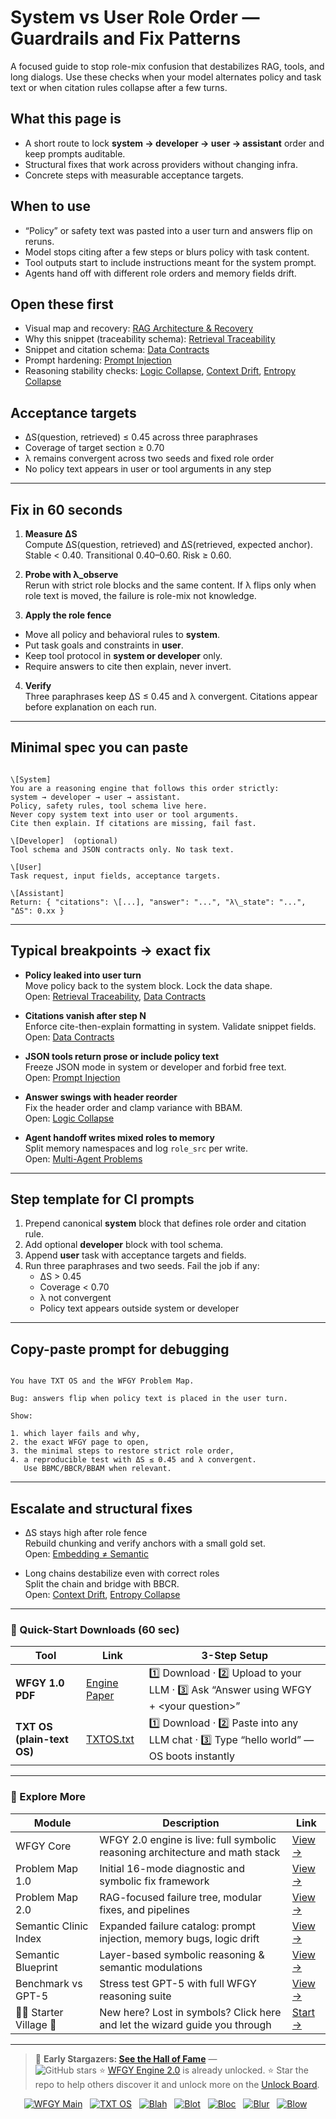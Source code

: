 # System vs User Role Order — Guardrails and Fix Patterns

A focused guide to stop role-mix confusion that destabilizes RAG, tools, and long dialogs. Use these checks when your model alternates policy and task text or when citation rules collapse after a few turns.

## What this page is
- A short route to lock **system → developer → user → assistant** order and keep prompts auditable.
- Structural fixes that work across providers without changing infra.
- Concrete steps with measurable acceptance targets.

## When to use
- “Policy” or safety text was pasted into a user turn and answers flip on reruns.
- Model stops citing after a few steps or blurs policy with task content.
- Tool outputs start to include instructions meant for the system prompt.
- Agents hand off with different role orders and memory fields drift.

## Open these first
- Visual map and recovery: [RAG Architecture & Recovery](https://github.com/onestardao/WFGY/blob/main/ProblemMap/rag-architecture-and-recovery.md)  
- Why this snippet (traceability schema): [Retrieval Traceability](https://github.com/onestardao/WFGY/blob/main/ProblemMap/retrieval-traceability.md)  
- Snippet and citation schema: [Data Contracts](https://github.com/onestardao/WFGY/blob/main/ProblemMap/data-contracts.md)  
- Prompt hardening: [Prompt Injection](https://github.com/onestardao/WFGY/blob/main/ProblemMap/prompt-injection.md)  
- Reasoning stability checks: [Logic Collapse](https://github.com/onestardao/WFGY/blob/main/ProblemMap/logic-collapse.md), [Context Drift](https://github.com/onestardao/WFGY/blob/main/ProblemMap/context-drift.md), [Entropy Collapse](https://github.com/onestardao/WFGY/blob/main/ProblemMap/entropy-collapse.md)

## Acceptance targets
- ΔS(question, retrieved) ≤ 0.45 across three paraphrases  
- Coverage of target section ≥ 0.70  
- λ remains convergent across two seeds and fixed role order  
- No policy text appears in user or tool arguments in any step

---

## Fix in 60 seconds

1) **Measure ΔS**  
Compute ΔS(question, retrieved) and ΔS(retrieved, expected anchor).  
Stable < 0.40. Transitional 0.40–0.60. Risk ≥ 0.60.

2) **Probe with λ_observe**  
Rerun with strict role blocks and the same content. If λ flips only when role text is moved, the failure is role-mix not knowledge.

3) **Apply the role fence**  
- Move all policy and behavioral rules to **system**.  
- Put task goals and constraints in **user**.  
- Keep tool protocol in **system or developer** only.  
- Require answers to cite then explain, never invert.

4) **Verify**  
Three paraphrases keep ΔS ≤ 0.45 and λ convergent. Citations appear before explanation on each run.

---

## Minimal spec you can paste

```

\[System]
You are a reasoning engine that follows this order strictly:
system → developer → user → assistant.
Policy, safety rules, tool schema live here.
Never copy system text into user or tool arguments.
Cite then explain. If citations are missing, fail fast.

\[Developer]  (optional)
Tool schema and JSON contracts only. No task text.

\[User]
Task request, input fields, acceptance targets.

\[Assistant]
Return: { "citations": \[...], "answer": "...", "λ\_state": "...", "ΔS": 0.xx }

```

---

## Typical breakpoints → exact fix

- **Policy leaked into user turn**  
  Move policy back to the system block. Lock the data shape.  
  Open: [Retrieval Traceability](https://github.com/onestardao/WFGY/blob/main/ProblemMap/retrieval-traceability.md), [Data Contracts](https://github.com/onestardao/WFGY/blob/main/ProblemMap/data-contracts.md)

- **Citations vanish after step N**  
  Enforce cite-then-explain formatting in system. Validate snippet fields.  
  Open: [Data Contracts](https://github.com/onestardao/WFGY/blob/main/ProblemMap/data-contracts.md)

- **JSON tools return prose or include policy text**  
  Freeze JSON mode in system or developer and forbid free text.  
  Open: [Prompt Injection](https://github.com/onestardao/WFGY/blob/main/ProblemMap/prompt-injection.md)

- **Answer swings with header reorder**  
  Fix the header order and clamp variance with BBAM.  
  Open: [Logic Collapse](https://github.com/onestardao/WFGY/blob/main/ProblemMap/logic-collapse.md)

- **Agent handoff writes mixed roles to memory**  
  Split memory namespaces and log `role_src` per write.  
  Open: [Multi-Agent Problems](https://github.com/onestardao/WFGY/blob/main/ProblemMap/Multi-Agent_Problems.md)

---

## Step template for CI prompts

1. Prepend canonical **system** block that defines role order and citation rule.  
2. Add optional **developer** block with tool schema.  
3. Append **user** task with acceptance targets and fields.  
4. Run three paraphrases and two seeds. Fail the job if any:  
   - ΔS > 0.45  
   - Coverage < 0.70  
   - λ not convergent  
   - Policy text appears outside system or developer

---

## Copy-paste prompt for debugging

```

You have TXT OS and the WFGY Problem Map.

Bug: answers flip when policy text is placed in the user turn.

Show:

1. which layer fails and why,
2. the exact WFGY page to open,
3. the minimal steps to restore strict role order,
4. a reproducible test with ΔS ≤ 0.45 and λ convergent.
   Use BBMC/BBCR/BBAM when relevant.

```

---

## Escalate and structural fixes

- ΔS stays high after role fence  
  Rebuild chunking and verify anchors with a small gold set.  
  Open: [Embedding ≠ Semantic](https://github.com/onestardao/WFGY/blob/main/ProblemMap/embedding-vs-semantic.md)

- Long chains destabilize even with correct roles  
  Split the chain and bridge with BBCR.  
  Open: [Context Drift](https://github.com/onestardao/WFGY/blob/main/ProblemMap/context-drift.md), [Entropy Collapse](https://github.com/onestardao/WFGY/blob/main/ProblemMap/entropy-collapse.md)

---

### 🔗 Quick-Start Downloads (60 sec)

| Tool | Link | 3-Step Setup |
|------|------|--------------|
| **WFGY 1.0 PDF** | [Engine Paper](https://github.com/onestardao/WFGY/blob/main/I_am_not_lizardman/WFGY_All_Principles_Return_to_One_v1.0_PSBigBig_Public.pdf) | 1️⃣ Download · 2️⃣ Upload to your LLM · 3️⃣ Ask “Answer using WFGY + \<your question>” |
| **TXT OS (plain-text OS)** | [TXTOS.txt](https://github.com/onestardao/WFGY/blob/main/OS/TXTOS.txt) | 1️⃣ Download · 2️⃣ Paste into any LLM chat · 3️⃣ Type “hello world” — OS boots instantly |

---

### 🧭 Explore More

| Module                | Description                                              | Link     |
|-----------------------|----------------------------------------------------------|----------|
| WFGY Core             | WFGY 2.0 engine is live: full symbolic reasoning architecture and math stack | [View →](https://github.com/onestardao/WFGY/tree/main/core/README.md) |
| Problem Map 1.0       | Initial 16-mode diagnostic and symbolic fix framework    | [View →](https://github.com/onestardao/WFGY/tree/main/ProblemMap/README.md) |
| Problem Map 2.0       | RAG-focused failure tree, modular fixes, and pipelines   | [View →](https://github.com/onestardao/WFGY/blob/main/ProblemMap/rag-architecture-and-recovery.md) |
| Semantic Clinic Index | Expanded failure catalog: prompt injection, memory bugs, logic drift | [View →](https://github.com/onestardao/WFGY/blob/main/ProblemMap/SemanticClinicIndex.md) |
| Semantic Blueprint    | Layer-based symbolic reasoning & semantic modulations   | [View →](https://github.com/onestardao/WFGY/tree/main/SemanticBlueprint/README.md) |
| Benchmark vs GPT-5    | Stress test GPT-5 with full WFGY reasoning suite         | [View →](https://github.com/onestardao/WFGY/tree/main/benchmarks/benchmark-vs-gpt5/README.md) |
| 🧙‍♂️ Starter Village 🏡 | New here? Lost in symbols? Click here and let the wizard guide you through | [Start →](https://github.com/onestardao/WFGY/blob/main/StarterVillage/README.md) |

---

> 👑 **Early Stargazers: [See the Hall of Fame](https://github.com/onestardao/WFGY/tree/main/stargazers)** —  
> <img src="https://img.shields.io/github/stars/onestardao/WFGY?style=social" alt="GitHub stars"> ⭐ [WFGY Engine 2.0](https://github.com/onestardao/WFGY/blob/main/core/README.md) is already unlocked. ⭐ Star the repo to help others discover it and unlock more on the [Unlock Board](https://github.com/onestardao/WFGY/blob/main/STAR_UNLOCKS.md).

<div align="center">

[![WFGY Main](https://img.shields.io/badge/WFGY-Main-red?style=flat-square)](https://github.com/onestardao/WFGY)
&nbsp;
[![TXT OS](https://img.shields.io/badge/TXT%20OS-Reasoning%20OS-orange?style=flat-square)](https://github.com/onestardao/WFGY/tree/main/OS)
&nbsp;
[![Blah](https://img.shields.io/badge/Blah-Semantic%20Embed-yellow?style=flat-square)](https://github.com/onestardao/WFGY/tree/main/OS/BlahBlahBlah)
&nbsp;
[![Blot](https://img.shields.io/badge/Blot-Persona%20Core-green?style=flat-square)](https://github.com/onestardao/WFGY/tree/main/OS/BlotBlotBlot)
&nbsp;
[![Bloc](https://img.shields.io/badge/Bloc-Reasoning%20Compiler-blue?style=flat-square)](https://github.com/onestardao/WFGY/tree/main/OS/BlocBlocBloc)
&nbsp;
[![Blur](https://img.shields.io/badge/Blur-Text2Image%20Engine-navy?style=flat-square)](https://github.com/onestardao/WFGY/tree/main/OS/BlurBlurBlur)
&nbsp;
[![Blow](https://img.shields.io/badge/Blow-Game%20Logic-purple?style=flat-square)](https://github.com/onestardao/WFGY/tree/main/OS/BlowBlowBlow)
&nbsp;
</div>
